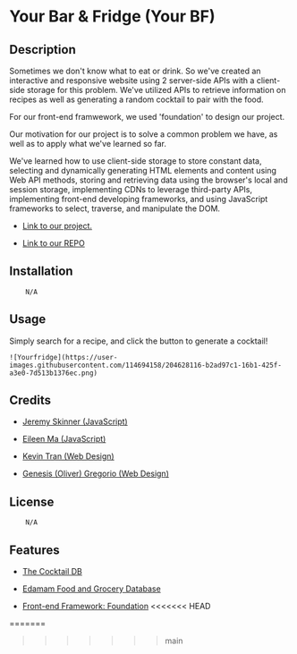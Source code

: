 # Your Bar & Fridge (Your BF)

## Description

Sometimes we don't know what to eat or drink. So we've created an interactive and responsive website using 2 server-side APIs with a client-side storage for this problem. 
We've utilized APIs to retrieve information on recipes as well as generating a random cocktail to pair with the food.

 For our front-end framwework, we used 'foundation' to design our project. 

 Our motivation for our project is to solve a common problem we have, as well as to apply what we've learned so far.

 We've learned how to use client-side storage to store constant data, selecting and dynamically generating HTML elements and content using Web API methods, storing and retrieving data using the browser's local and session storage, implementing CDNs to leverage third-party APIs, implementing front-end developing frameworks, and using JavaScript frameworks to select, traverse, and manipulate the DOM.



* [Link to our project.](https://the-best-grouppe.github.io/Your-fridge-and-your-bar/)

* [Link to our REPO](https://github.com/The-Best-Grouppe/Your-fridge-and-your-bar)


## Installation

        N/A

## Usage

Simply search for a recipe, and click the button to generate a cocktail!

    
   
    ![Yourfridge](https://user-images.githubusercontent.com/114694158/204628116-b2ad97c1-16b1-425f-a3e0-7d513b1376ec.png)


## Credits

- [Jeremy Skinner (JavaScript)](https://github.com/jeremyskinner812)

- [Eileen Ma (JavaScript)](https://github.com/EMA1970)

- [Kevin Tran (Web Design)](https://github.com/kevintran87)

- [Genesis (Oliver) Gregorio (Web Design)](https://github.com/theurbanspectacle)


## License

        N/A     

## Features
 

* [The Cocktail DB](https://www.thecocktaildb.com/)

* [Edamam Food and Grocery Database](https://rapidapi.com/edamam/api/edamam-food-and-grocery-database)

 * [Front-end Framework: Foundation](https://get.foundation/)
<<<<<<< HEAD

=======
>>>>>>> main
